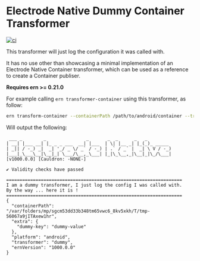 # Electrode Native Dummy Container Transformer

[![ci][1]][2]

This transformer will just log the configuration it was called with.

It has no use other than showcasing a minimal implementation of an Electrode Native Container transformer, which can be used as a reference to create a Container publiser.

**Requires ern >= 0.21.0**

For example calling `ern transformer-container` using this transformer, as follow:

```sh
ern transform-container --containerPath /path/to/android/container --transformer dummy --platform android --extra '{"dummy-key":"dummy-value"}'
```

Will output the following:

```text
 ___ _        _               _       _  _      _   _
| __| |___ __| |_ _ _ ___  __| |___  | \| |__ _| |_(_)_ _____
| _|| / -_) _|  _| '_/ _ \/ _` / -_) | .` / _` |  _| \ V / -_)
|___|_\___\__|\__|_| \___/\__,_\___| |_|\_\__,_|\__|_|\_/\___|
[v1000.0.0] [Cauldron: -NONE-]

✔ Validity checks have passed

==================================================================
I am a dummy transformer, I just log the config I was called with.
By the way ... here it is !
==================================================================
{
  "containerPath": "/var/folders/mp/sgcm53dd33b348tm65vwc6_8kv5xkh/T/tmp-56067a9jITAxew1hr",
  "extra": {
    "dummy-key": "dummy-value"
  },
  "platform": "android",
  "transformer": "dummy",
  "ernVersion": "1000.0.0"
}
```

[1]: https://github.com/electrode-io/ern-container-transformer-dummy/workflows/ci/badge.svg
[2]: https://github.com/electrode-io/ern-container-transformer-dummy/actions
